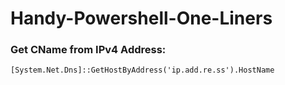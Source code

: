 # Handy-Powershell-One-Liners


### Get CName from IPv4 Address:
```
[System.Net.Dns]::GetHostByAddress('ip.add.re.ss').HostName
```



